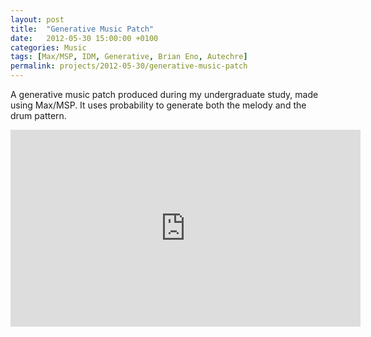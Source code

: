 ```yaml
---
layout: post
title:  "Generative Music Patch"
date:   2012-05-30 15:00:00 +0100
categories: Music
tags: [Max/MSP, IDM, Generative, Brian Eno, Autechre]
permalink: projects/2012-05-30/generative-music-patch
---
```

A generative music patch produced during my undergraduate study, made using Max/MSP. It uses
probability to generate both the melody and the drum pattern.

<iframe width="560" height="315" src="https://www.youtube.com/embed/idEhsea_nKk" frameborder="0" allow="autoplay; encrypted-media" allowfullscreen></iframe>
